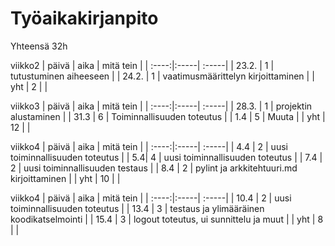 # Työaikakirjanpito
Yhteensä 32h

viikko2
| päivä | aika | mitä tein  |
| :----:|:-----| :-----|
| 23.2. | 1    | tutustuminen aiheeseen |
| 24.2. | 1    | vaatimusmäärittelyn kirjoittaminen |
| yht   | 2  | | 


viikko3
| päivä | aika | mitä tein  |
| :----:|:-----| :-----|
| 28.3. | 1    | projektin alustaminen  |
| 31.3 | 6   | Toiminnallisuuden toteutus |
| 1.4 | 5   | Muuta |
| yht   | 12  | | 

viikko4
| päivä | aika | mitä tein  |
| :----:|:-----| :-----|
| 4.4 | 2    | uusi toiminnallisuuden toteutus  |
| 5.4| 4   | uusi toiminnallisuuden toteutus |
| 7.4 | 2   | uusi toiminnallisuuden testaus |
| 8.4 | 2   | pylint ja arkkitehtuuri.md kirjoittaminen |
| yht   | 10  | | 

viikko4
| päivä | aika | mitä tein  |
| :----:|:-----| :-----|
| 10.4 | 2    | uusi toiminnallisuuden toteutus  |
| 13.4 | 3   | testaus ja ylimääräinen koodikatselmointi |
| 15.4 | 3   | logout toteutus, ui sunnittelu ja muut |
| yht   | 8  | | 


